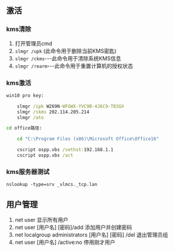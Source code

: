 ## 激活

### kms清除

1. 打开管理员cmd
2. `slmgr /upk`  (此命令用于删除当前KMS密匙)
3. `slmgr /ckms`---此命令用于清除系统KMS信息
4. `slmgr /rearm`---此命令用于重置计算机的授权状态

### kms激活

```bat
win10 pro key:

    slmgr /ipk W269N-WFGWX-YVC9B-4J6C9-T83GX
    slmgr /skms 202.114.205.214
    slmgr /ato

cd office路径:

    cd "C:\Program Files (x86)\Microsoft Office\Office16"

    cscript ospp.vbs /sethst:192.168.1.1
    cscript ospp.vbs /act
```
### kms服务器测试

    nslookup -type=srv _vlmcs._tcp.lan

## 用户管理
1. net user 显示所有用户
2. net user [用户名] [密码]/add 添加用户并创建密码
3. net localgroup administrators [用户名] [密码] /del 退出管理员组
4. net user [用户名] /active:no 停用刚才用户
